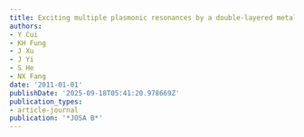 ```yaml
---
title: Exciting multiple plasmonic resonances by a double-layered metallic nanostructure
authors:
- Y Cui
- KH Fung
- J Xu
- J Yi
- S He
- NX Fang
date: '2011-01-01'
publishDate: '2025-09-18T05:41:20.978669Z'
publication_types:
- article-journal
publication: '*JOSA B*'
---
```

